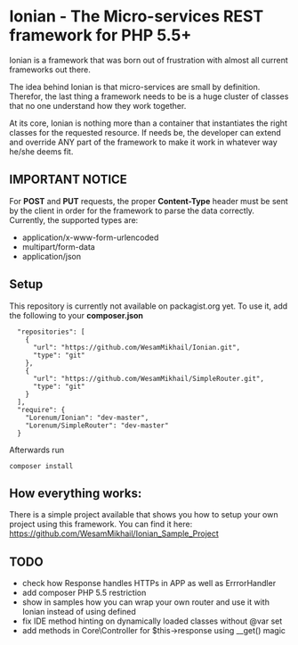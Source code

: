 # Ionian - The Micro-services REST framework for PHP 5.5+

Ionian is a framework that was born out of frustration with almost all current frameworks out there.

The idea behind Ionian is that micro-services are small by definition. Therefor, the last thing a framework needs to be
is a huge cluster of classes that no one understand how they work together.

At its core, Ionian is nothing more than a container that instantiates the right classes for the requested resource.
If needs be, the developer can extend and override ANY part of the framework to make it work in whatever way he/she deems fit.


## IMPORTANT NOTICE

For **POST** and **PUT** requests, the proper **Content-Type** header must be sent by the client in order for the framework to parse
the data correctly. Currently, the supported types are:

- application/x-www-form-urlencoded
- multipart/form-data
- application/json


## Setup

This repository is currently not available on packagist.org yet. To use it, add the following to your **composer.json**

```
  "repositories": [
    {
      "url": "https://github.com/WesamMikhail/Ionian.git",
      "type": "git"
    },
    {
      "url": "https://github.com/WesamMikhail/SimpleRouter.git",
      "type": "git"
    }
  ],
  "require": {
    "Lorenum/Ionian": "dev-master",
    "Lorenum/SimpleRouter": "dev-master"
  }
```

Afterwards run

```
composer install
```

## How everything works:

There is a simple project available that shows you how to setup your own project using this framework.
You can find it here: https://github.com/WesamMikhail/Ionian_Sample_Project


## TODO

- check how Response handles HTTPs in APP as well as ErrrorHandler
- add composer PHP 5.5 restriction
- show in samples how you can wrap your own router and use it with Ionian instead of using defined
- fix IDE method hinting on dynamically loaded classes without @var set
- add methods in Core\Controller for $this->response using __get() magic
